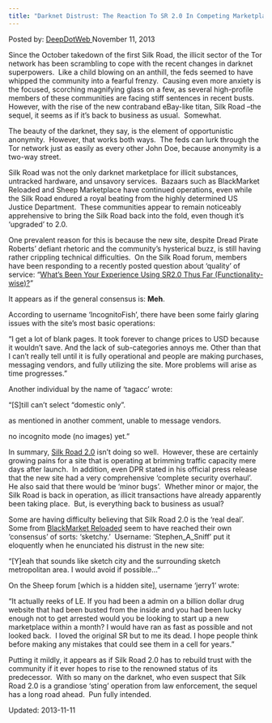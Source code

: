 ```yaml
---
title: "Darknet Distrust: The Reaction To SR 2.0 In Competing Marketplaces?"
---
```

<span>Posted by: <a href="https://www.deepdotweb.com/author/admin/" title="">DeepDotWeb </a></span>
<span>November 11, 2013</span>


<p>Since the October takedown of the first Silk Road, the illicit sector of the Tor network has been scrambling to cope with the recent changes in darknet superpowers.  Like a child blowing on an anthill, the feds seemed to have whipped the community into a fearful frenzy.  Causing even more anxiety is the focused, scorching magnifying glass on a few, as several high-profile members of these communities are facing stiff sentences in recent busts.  However, with the rise of the new contraband eBay-like titan, Silk Road –the sequel, it seems as if it’s back to business as usual.  Somewhat.</p>
<p>The beauty of the darknet, they say, is the element of opportunistic anonymity.  However, that works both ways.  The feds can lurk through the Tor network just as easily as every other John Doe, because anonymity is a two-way street.</p>
<p>Silk Road was not the only darknet marketplace for illicit substances, untracked hardware, and unsavory services.  Bazaars such as BlackMarket Reloaded and Sheep Marketplace have continued operations, even while the Silk Road endured a royal beating from the highly determined US Justice Department.  These communities appear to remain noticeably apprehensive to bring the Silk Road back into the fold, even though it’s ‘upgraded’ to 2.0.</p>
<p>One prevalent reason for this is because the new site, despite Dread Pirate Roberts’ defiant rhetoric and the community’s hysterical buzz, is still having rather crippling technical difficulties.  On the Silk Road forum, members have been responding to a recently posted question about ‘quality’ of service: “<a href="http://www.reddit.com/r/SilkRoad/comments/1qaiwo/whats_been_your_experience_using_sr20_thus/">What&#8217;s Been Your Experience Using SR2.0 Thus Far (Functionality-wise)?</a>”</p>
<p>It appears as if the general consensus is: <strong>Meh</strong>.</p>
<p>According to username ‘IncognitoFish’, there have been some fairly glaring issues with the site’s most basic operations:</p>
<p>“I get a lot of blank pages. It took forever to change prices to USD because it wouldn&#8217;t save. And the lack of sub-categories annoys me. Other than that I can&#8217;t really tell until it is fully operational and people are making purchases, messaging vendors, and fully utilizing the site. More problems will arise as time progresses.”</p>
<p>Another individual by the name of ‘tagacc’ wrote:</p>
<p>“[S]till can&#8217;t select &#8220;domestic only&#8221;.</p>
<p>as mentioned in another comment, unable to message vendors.</p>
<p>no incognito mode (no images) yet.”</p>
<p>In summary, <a href="http://www.deepdotweb.com/2013/11/06/silk-road-2-0-is-now-officially-open/">Silk Road 2.0</a> isn’t doing so well.  However, these are certainly growing pains for a site that is operating at brimming traffic capacity mere days after launch.  In addition, even DPR stated in his official press release that the new site had a very comprehensive ‘complete security overhaul’.   He also said that there would be ‘minor bugs’.  Whether minor or major, the Silk Road is back in operation, as illicit transactions have already apparently been taking place.  But, is everything back to business as usual?</p>
<p>Some are having difficulty believing that Silk Road 2.0 is the ‘real deal’.  Some from <a href="https://fec33nz6mhzd54zj.onion.to/viewtopic.php?id=11885">BlackMarket Reloaded</a> seem to have reached their own ‘consensus’ of sorts: ‘sketchy.’  Username: ‘Stephen_A_Sniff’ put it eloquently when he enunciated his distrust in the new site:</p>
<p>“[Y]eah that sounds like sketch city and the surrounding sketch metropolitan area. I would avoid if possible…”</p>
<p>On the Sheep forum [which is a hidden site], username ‘jerry1’ wrote:</p>
<p>“It actually reeks of LE. If you had been a admin on a billion dollar drug website that had been busted from the inside and you had been lucky enough not to get arrested would you be looking to start up a new marketplace within a month? I would have ran as fast as possible and not looked back.  I loved the original SR but to me its dead. I hope people think before making any mistakes that could see them in a cell for years.”</p>
<p>Putting it mildly, it appears as if Silk Road 2.0 has to rebuild trust with the community if it ever hopes to rise to the renowned status of its predecessor.  With so many on the darknet, who even suspect that Silk Road 2.0 is a grandiose ‘sting’ operation from law enforcement, the sequel has a long road ahead.  Pun fully intended.</p>
</div>

Updated: 2013-11-11